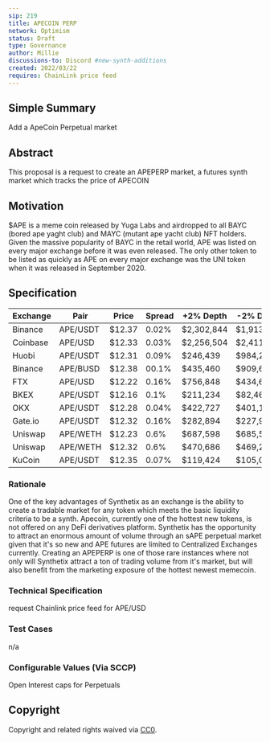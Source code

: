 ```yaml
---
sip: 219
title: APECOIN PERP
network: Optimism
status: Draft
type: Governance
author: Millie
discussions-to: Discord #new-synth-additions
created: 2022/03/22
requires: ChainLink price feed
---
```




## Simple Summary

Add a ApeCoin Perpetual market

## Abstract

This proposal is a request to create an APEPERP market, a futures synth market which tracks the price of APECOIN 


## Motivation

$APE is a meme coin released by Yuga Labs and airdropped to all BAYC (bored ape yaght club) and MAYC (mutant ape yacht club) NFT holders. Given the massive popularity of BAYC in the retail world, APE was listed on every major exchange before it was even released. The only other token to be listed as quickly as APE on every major exchange was the UNI token when it was released in September 2020.



## Specification
  
|  Exchange   |     Pair      |   Price      |  Spread       |   +2% Depth      |    -2% Depth      |     24h Volume        |    Volume%|
|-|-|-|-|-|-|-|-|
|Binance   |   APE/USDT  |  $12.37   |  0.02%       |   $2,302,844      |   $1,913,475      |   $491,233,248.     |   31.11%    |
|Coinbase  |    APE/USD    |   $12.33  |   0.03%       |   $2,256,504      |   $2,411,977      |   $122,675,378.     |   7.77%|
|Huobi     |    APE/USDT    |  $12.31   |   0.09%       |     $246,439      |    $984,225        |   $144,108,67       |   9.13%|
|Binance   |    APE/BUSD    |  $12.38   |   00.1%       |     $435,460      |     $909,652      |   $87,032,171       |   5.51%|
|FTX       |    APE/USD    |  $12.22   |   0.16%       |     $756,848      |    $434,658        |   $24,617,337       |   1.56%|
|BKEX      |    APE/USDT    |  $12.16   |   0.1%       |     $211,234      |    $82,462        |   $101,206,992      |   6.41%|
|OKX       |    APE/USDT    |  $12.28   |   0.04%       |     $422,727      |    $401,100        |   $32,890,874       |   2.08%|    
|Gate.io   |   APE/USDT    |  $12.32   |  0.16%       |     $282,894      |    $227,922        |  $74,056,843        |  4.69%|    
|Uniswap   |   APE/WETH  |   $12.23  |    0.6%       |     $687,598      |    $685,532        |  $16,525,265        |  1.05%|        
|Uniswap   |    APE/WETH |   $12.32  |    0.6%       |     $470,686      |    $469,272        |  $58,671,007        |  3.72%|    
|KuCoin    |    APE/USDT    |  $12.35   |   0.07%       |     $119,424      |    $105,060        |  $59,271,623        |  3.75%|

### Rationale

One of the key advantages of Synthetix as an exchange is the ability to create a tradable market for any token which meets the basic liquidity criteria to be a synth. Apecoin, currently one of the hottest new tokens, is not offered on any DeFi derivatives platform. Synthetix has the opportunity to attract an enormous amount of volume through an sAPE perpetual market given that it's so new and APE futures are limited to Centralized Exchanges currently.
Creating an APEPERP is one of those rare instances where not only will Synthetix attract a ton of trading volume from it's market, but will also benefit from the marketing exposure of the hottest newest memecoin.

### Technical Specification

 request Chainlink price feed for APE/USD

### Test Cases

n/a

### Configurable Values (Via SCCP)

Open Interest caps for Perpetuals 

## Copyright

Copyright and related rights waived via [CC0](https://creativecommons.org/publicdomain/zero/1.0/).
